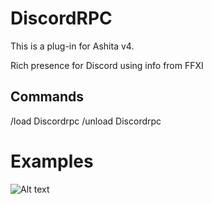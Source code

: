# DiscordRPC

This is a plug-in for Ashita v4.

Rich presence for Discord using info from FFXI

## Commands 
/load Discordrpc
/unload Discordrpc

# Examples

![Alt text](https://github.com/xenonsmurf/Ashita4-Public-Plugins/blob/master/DiscordRPC/Example.png  "example1")
